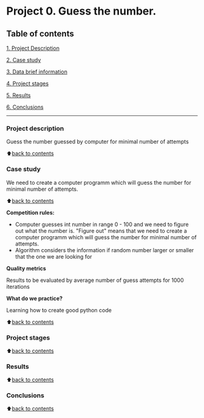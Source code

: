 # Project 0. Guess the number.


## Table of contents
[1. Project Description](#project-description) 

[2. Case study](https://github.com/andrey-mat/data_science/tree/main/project_0/README.md#case-study)

[3. Data brief information](https://github.com/andrey-mat/data_science/tree/main/project_0/README.md#data-brief-information)

[4. Project stages](https://github.com/andrey-mat/data_science/tree/main/project_0/README.md#project-stages)

[5. Results](https://github.com/andrey-mat/data_science/tree/main/project_0/README.md#results)

[6. Conclusions](https://github.com/andrey-mat/data_science/tree/main/project_0/README.md#conclusions)

----

### Project description
Guess the number guessed by computer for minimal number of attempts

:arrow_up:[back to contents](https://github.com/andrey-mat/data_science/tree/main/project_0/README.md#table-of-contents)


### Case study
We need to create a computer programm which will guess the number for minimal number of attempts.

:arrow_up:[back to contents](https://github.com/andrey-mat/data_science/tree/main/project_0/README.md#table-of-contents)

**Competition rules:**
- Computer guesses int number in range 0 - 100 and we need to figure out what the number is. "Figure out" means that we need to create a computer programm which will guess the number for minimal number of attempts.
- Algorithm considers the information if random number larger or smaller that the one we are looking for

**Quality metrics**

Results to be evaluated by average number of guess attempts for 1000 iterations

**What do we practice?**

Learning how to create good python code

:arrow_up:[back to contents](https://github.com/andrey-mat/data_science/tree/main/project_0/README.md#table-of-contents)
### Project stages

:arrow_up:[back to contents](https://github.com/andrey-mat/data_science/tree/main/project_0/README.md#table-of-contents)
### Results

:arrow_up:[back to contents](https://github.com/andrey-mat/data_science/tree/main/project_0/README.md#table-of-contents)
### Conclusions

:arrow_up:[back to contents](https://github.com/andrey-mat/data_science/tree/main/project_0/README.md#table-of-contents)
